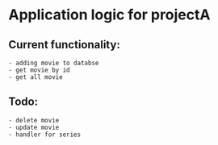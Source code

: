# Application logic for projectA

## Current functionality:
    - adding movie to databse
    - get movie by id
    - get all movie

## Todo:
    - delete movie
    - update movie
    - handler for series